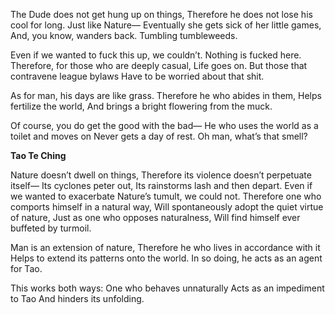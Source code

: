 The Dude does not get hung up on things,
Therefore he does not lose his cool for long.
Just like Nature—
Eventually she gets sick of her little games,
And, you know, wanders back.
Tumbling tumbleweeds.

Even if we wanted to fuck this up, we couldn’t.
Nothing is fucked here.
Therefore, for those who are deeply casual,
Life goes on.
But those that contravene league bylaws
Have to be worried about that shit.

As for man, his days are like grass.
Therefore he who abides in them,
Helps fertilize the world,
And brings a bright flowering from the muck.

Of course, you do get the good with the bad—
He who uses the world as a toilet and moves on
Never gets a day of rest.
Oh man, what’s that smell?

**Tao Te Ching**

Nature doesn’t dwell on things,
Therefore its violence doesn’t perpetuate itself—
Its cyclones peter out,
Its rainstorms lash and then depart.
Even if we wanted to exacerbate Nature’s tumult, we could not.
Therefore one who comports himself in a natural way,
Will spontaneously adopt the quiet virtue of nature,
Just as one who opposes naturalness,
Will find himself ever buffeted by turmoil.

Man is an extension of nature,
Therefore he who lives in accordance with it
Helps to extend its patterns onto the world.
In so doing, he acts as an agent for Tao.

This works both ways:
One who behaves unnaturally
Acts as an impediment to Tao
And hinders its unfolding.